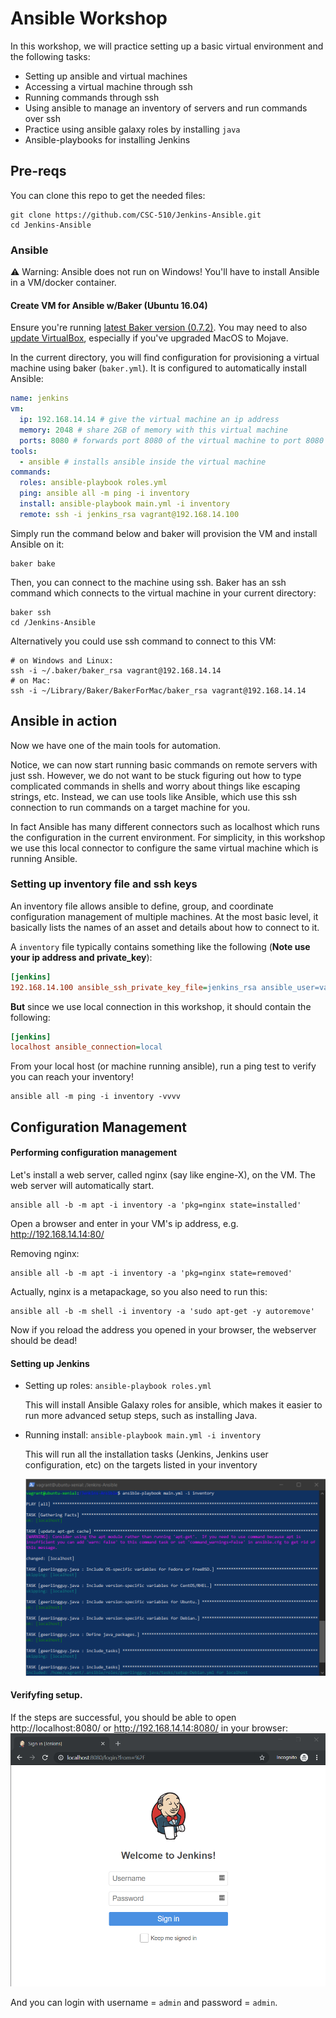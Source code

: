 # Ansible Workshop

In this workshop, we will practice setting up a basic virtual environment and the following tasks:

* Setting up ansible and virtual machines
* Accessing a virtual machine through ssh
* Running commands through ssh
* Using ansible to manage an inventory of servers and run commands over ssh 
* Practice using ansible galaxy roles by installing `java`
* Ansible-playbooks for installing Jenkins

## Pre-reqs

You can clone this repo to get the needed files: 
```
git clone https://github.com/CSC-510/Jenkins-Ansible.git
cd Jenkins-Ansible
```

### Ansible

⚠ Warning: Ansible does not run on Windows! You'll have to install Ansible in a VM/docker container.

<!-- #### Mac/Linux

```
$ sudo easy_install pip # Can skip if already have pip
$ sudo pip install ansible
``` -->

#### Create VM for Ansible w/Baker (Ubuntu 16.04)

Ensure you're running [latest Baker version (0.7.2)](https://docs.getbaker.io/installation/).
You may need to also [update VirtualBox](https://www.virtualbox.org/wiki/Downloads), especially if you've upgraded MacOS to Mojave.

In the current directory, you will find configuration for provisioning a virtual machine using baker (`baker.yml`). It is configured to automatically install Ansible:

```yaml
name: jenkins
vm:
  ip: 192.168.14.14 # give the virtual machine an ip address
  memory: 2048 # share 2GB of memory with this virtual machine
  ports: 8080 # forwards port 8080 of the virtual machine to port 8080 on the host
tools:
  - ansible # installs ansible inside the virtual machine
commands:
  roles: ansible-playbook roles.yml
  ping: ansible all -m ping -i inventory
  install: ansible-playbook main.yml -i inventory
  remote: ssh -i jenkins_rsa vagrant@192.168.14.100
```

Simply run the command below and baker will provision the VM and install Ansible on it:
```shell
baker bake
```
Then, you can connect to the machine using ssh. Baker has an ssh command which connects to the virtual machine in your current directory:
```
baker ssh
cd /Jenkins-Ansible
```

Alternatively you could use ssh command to connect to this VM:
```
# on Windows and Linux:
ssh -i ~/.baker/baker_rsa vagrant@192.168.14.14
# on Mac:
ssh -i ~/Library/Baker/BakerForMac/baker_rsa vagrant@192.168.14.14
```

## Ansible in action

Now we have one of the main tools for automation.

Notice, we can now start running basic commands on remote servers with just ssh. However, we do not want to be stuck figuring out how to type complicated commands in shells and worry about things like escaping strings, etc. Instead, we can use tools like Ansible, which use this ssh connection to run commands on a target machine for you.

In fact Ansible has many different connectors such as localhost which runs the configuration in the current environment. For simplicity, in this workshop we use this local connector to configure the same virtual machine which is running Ansible.

### Setting up inventory file and ssh keys

An inventory file allows ansible to define, group, and coordinate configuration management of multiple machines. At the most basic level, it basically lists the names of an asset and details about how to connect to it.

A `inventory` file typically contains something like the following (**Note use your ip address and private_key**):

```ini    
[jenkins]
192.168.14.100 ansible_ssh_private_key_file=jenkins_rsa ansible_user=vagrant ansible_python_interpreter=python3
```

**But** since we use local connection in this workshop, it should contain the following:
```ini
[jenkins]
localhost ansible_connection=local
```

From your local host (or machine running ansible), run a ping test to verify you can reach your inventory!

```shell
ansible all -m ping -i inventory -vvvv
```

## Configuration Management

#### Performing configuration management
    
Let's install a web server, called nginx (say like engine-X), on the VM. The web server will automatically start.

```shell
ansible all -b -m apt -i inventory -a 'pkg=nginx state=installed'
```

Open a browser and enter in your VM's ip address, e.g. http://192.168.14.14:80/

Removing nginx:
```shell
ansible all -b -m apt -i inventory -a 'pkg=nginx state=removed'
```

Actually, nginx is a metapackage, so you also need to run this:
```shell
ansible all -b -m shell -i inventory -a 'sudo apt-get -y autoremove'
```
Now if you reload the address you opened in your browser, the webserver should be dead!

#### Setting up Jenkins

* Setting up roles: `ansible-playbook roles.yml`

  This will install Ansible Galaxy roles for ansible, which makes it easier to run more advanced setup steps, such as installing Java.

* Running install: `ansible-playbook main.yml -i inventory`

  This will run all the installation tasks (Jenkins, Jenkins user configuration, etc) on the targets listed in your inventory

  ![playbook](resources/playbook.png)

#### Verifyfing setup.

If the steps are successful, you should be able to open http://localhost:8080/ or http://192.168.14.14:8080/ in your browser:
![success](resources/jenkins_login.png)

And you can login with username = `admin` and password = `admin`.
